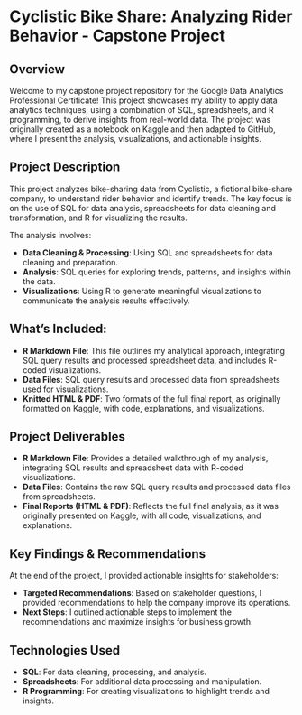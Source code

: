 # Cyclistic Bike Share: Analyzing Rider Behavior - Capstone Project

## Overview
Welcome to my capstone project repository for the Google Data Analytics Professional Certificate! This project showcases my ability to apply data analytics techniques, using a combination of SQL, spreadsheets, and R programming, to derive insights from real-world data. The project was originally created as a notebook on Kaggle and then adapted to GitHub, where I present the analysis, visualizations, and actionable insights.

## Project Description
This project analyzes bike-sharing data from Cyclistic, a fictional bike-share company, to understand rider behavior and identify trends. The key focus is on the use of SQL for data analysis, spreadsheets for data cleaning and transformation, and R for visualizing the results.

The analysis involves:

- **Data Cleaning & Processing**: Using SQL and spreadsheets for data cleaning and preparation.
- **Analysis**: SQL queries for exploring trends, patterns, and insights within the data.
- **Visualizations**: Using R to generate meaningful visualizations to communicate the analysis results effectively.

## What’s Included:
- **R Markdown File**: This file outlines my analytical approach, integrating SQL query results and processed spreadsheet data, and includes R-coded visualizations.
- **Data Files**: SQL query results and processed data from spreadsheets used for visualizations.
- **Knitted HTML & PDF**: Two formats of the full final report, as originally formatted on Kaggle, with code, explanations, and visualizations.

## Project Deliverables
- **R Markdown File**: Provides a detailed walkthrough of my analysis, integrating SQL results and spreadsheet data with R-coded visualizations.
- **Data Files**: Contains the raw SQL query results and processed data files from spreadsheets.
- **Final Reports (HTML & PDF)**: Reflects the full final analysis, as it was originally presented on Kaggle, with all code, visualizations, and explanations.

## Key Findings & Recommendations
At the end of the project, I provided actionable insights for stakeholders:

- **Targeted Recommendations**: Based on stakeholder questions, I provided recommendations to help the company improve its operations.
- **Next Steps**: I outlined actionable steps to implement the recommendations and maximize insights for business growth.

## Technologies Used
- **SQL**: For data cleaning, processing, and analysis.
- **Spreadsheets**: For additional data processing and manipulation.
- **R Programming**: For creating visualizations to highlight trends and insights.
